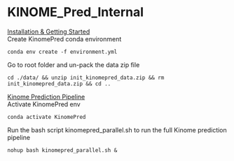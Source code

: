 # KINOME_Pred_Internal

[Installation & Getting Started](#installation) <br>
  Create KinomePred conda environment
  ```
  conda env create -f environment.yml
  ```
  Go to root folder and un-pack the data zip file
  ```
  cd ./data/ && unzip init_kinomepred_data.zip && rm init_kinomepred_data.zip && cd ..
  ```

[Kinome Prediction Pipeline](#run_pipeline) <br>
Activate KinomePred env
```
conda activate KinomePred
```
Run the bash script kinomepred_parallel.sh to run the full Kinome prediction pipeline
```
nohup bash kinomepred_parallel.sh & 
```
